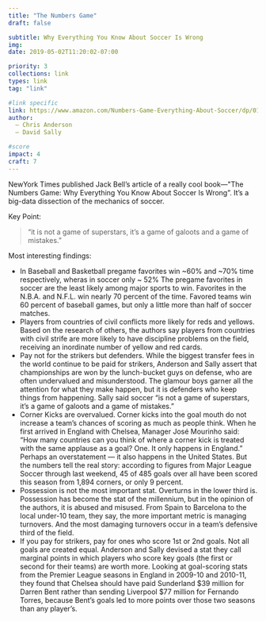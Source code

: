 ```yaml
---
title: "The Numbers Game"
draft: false

subtitle: Why Everything You Know About Soccer Is Wrong
img:
date: 2019-05-02T11:20:02-07:00

priority: 3
collections: link
types: link
tag: "link"

#link specific
link: https://www.amazon.com/Numbers-Game-Everything-About-Soccer/dp/0143124560"
author:
  – Chris Anderson
  – David Sally

#score
impact: 4
craft: 7
---
```


NewYork Times published Jack Bell’s article of a really cool book—"The Numbers Game: Why Everything You Know About Soccer Is Wrong”. It’s a big-data dissection of the mechanics of soccer.

Key Point:
> “it is not a game of superstars, it’s a game of galoots and a game of mistakes.”

Most interesting findings:
* In Baseball and Basketball pregame favorites win ~60% and ~70% time respectively, wheras in soccer only ~ 52%
The pregame favorites in soccer are the least likely among major sports to win. Favorites in the N.B.A. and N.F.L. win nearly 70 percent of the time. Favored teams win 60 percent of baseball games, but only a little more than half of soccer matches.
* Players from countries of civil conflicts more likely for reds and yellows.
Based on the research of others, the authors say players from countries with civil strife are more likely to have discipline problems on the field, receiving an inordinate number of yellow and red cards.
* Pay not for the strikers but defenders.
While the biggest transfer fees in the world continue to be paid for strikers, Anderson and Sally assert that championships are won by the lunch-bucket guys on defense, who are often undervalued and misunderstood. The glamour boys garner all the attention for what they make happen, but it is defenders who keep things from happening. Sally said soccer “is not a game of superstars, it’s a game of galoots and a game of mistakes.”
* Corner Kicks are overvalued.
Corner kicks into the goal mouth do not increase a team’s chances of scoring as much as people think. When he first arrived in England with Chelsea, Manager José Mourinho said: “How many countries can you think of where a corner kick is treated with the same applause as a goal? One. It only happens in England.” Perhaps an overstatement — it also happens in the United States. But the numbers tell the real story: according to figures from Major League Soccer through last weekend, 45 of 485 goals over all have been scored this season from 1,894 corners, or only 9 percent.
* Possession is not the most important stat. Overturns in the lower third is.
Possession has become the stat of the millennium, but in the opinion of the authors, it is abused and misused. From Spain to Barcelona to the local under-10 team, they say, the more important metric is managing turnovers. And the most damaging turnovers occur in a team’s defensive third of the field.
* If you pay for strikers, pay for ones who score 1st or 2nd goals. Not all goals are created equal. Anderson and Sally devised a stat they call marginal points in which players who score key goals (the first or second for their teams) are worth more. Looking at goal-scoring stats from the Premier League seasons in England in 2009-10 and 2010-11, they found that Chelsea should have paid Sunderland $39 million for Darren Bent rather than sending Liverpool $77 million for Fernando Torres, because Bent’s goals led to more points over those two seasons than any player’s.
